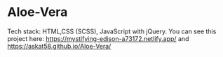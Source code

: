 # Aloe-Vera
Tech stack: HTML,CSS (SCSS), JavaScript with jQuery.
You can see this project here: https://mystifying-edison-a73172.netlify.app/ and https://askat58.github.io/Aloe-Vera/
